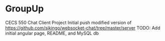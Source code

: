 # GroupUp
CECS 550 Chat Client Project
Initial push modified version of https://github.com/sjkingo/websocket-chat/tree/master/server
TODO: Add initial angular page, README, and MySQL db
